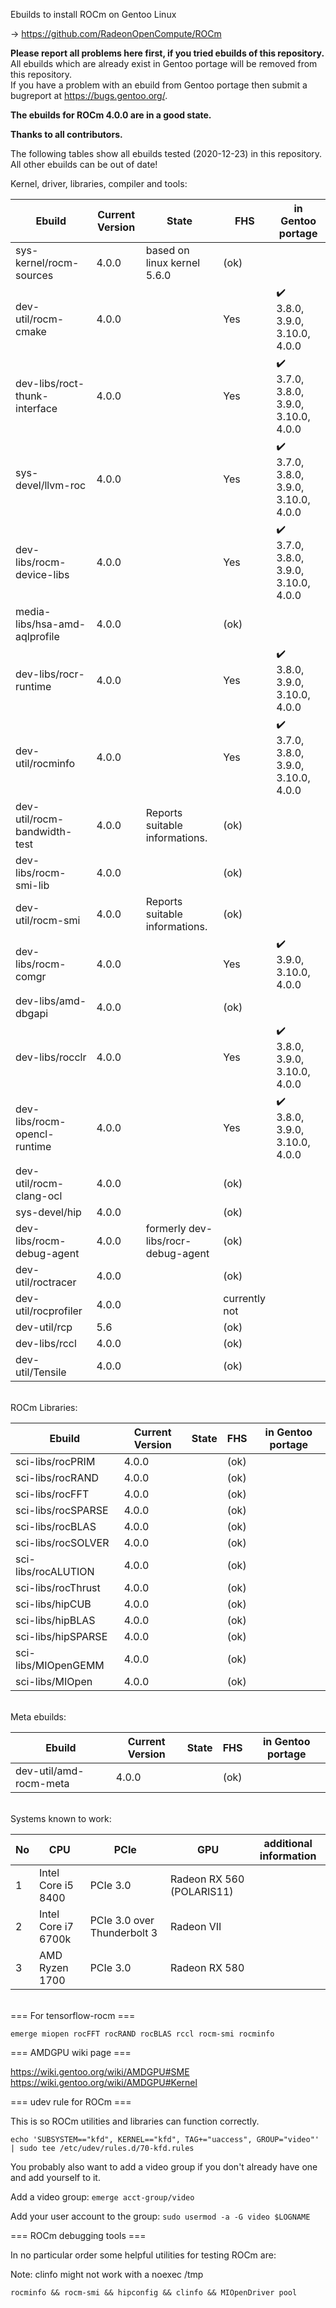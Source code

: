 Ebuilds to install ROCm on Gentoo Linux

-> https://github.com/RadeonOpenCompute/ROCm

**Please report all problems here first, if you tried ebuilds of this repository.**<br>
All ebuilds which are already exist in Gentoo portage will be removed from this repository.<br>
If you have a problem with an ebuild from Gentoo portage then submit a bugreport at https://bugs.gentoo.org/.

**The ebuilds for ROCm 4.0.0 are in a good state.**<br>

**Thanks to all contributors.**

The following tables show all ebuilds tested (2020-12-23) in this repository. <br>
All other ebuilds can be out of date!

Kernel, driver, libraries, compiler and tools:

|Ebuild|Current Version|State| FHS | in Gentoo portage| 
|---|---|---|---|---|
|sys-kernel/rocm-sources| 4.0.0 | based on linux kernel 5.6.0 | (ok) |  |
|dev-util/rocm-cmake| 4.0.0 | | Yes | :heavy_check_mark:<br> 3.8.0, 3.9.0, 3.10.0, 4.0.0 |
|dev-libs/roct-thunk-interface| 4.0.0 |  | Yes | :heavy_check_mark:<br> 3.7.0, 3.8.0, 3.9.0, 3.10.0, 4.0.0  |
|sys-devel/llvm-roc | 4.0.0 | | Yes |:heavy_check_mark:<br> 3.7.0, 3.8.0, 3.9.0, 3.10.0, 4.0.0 |
|dev-libs/rocm-device-libs | 4.0.0 | | Yes | :heavy_check_mark:<br> 3.7.0, 3.8.0, 3.9.0, 3.10.0, 4.0.0 |
|media-libs/hsa-amd-aqlprofile| 4.0.0 | | (ok) | |
|dev-libs/rocr-runtime| 4.0.0 | | Yes | :heavy_check_mark:<br> 3.8.0, 3.9.0, 3.10.0, 4.0.0 |
|dev-util/rocminfo | 4.0.0 |  | Yes | :heavy_check_mark:<br> 3.7.0, 3.8.0, 3.9.0, 3.10.0, 4.0.0 |
|dev-util/rocm-bandwidth-test| 4.0.0 | Reports suitable informations. | (ok) |  |
|dev-libs/rocm-smi-lib| 4.0.0 |  | (ok) | |
|dev-util/rocm-smi| 4.0.0 | Reports suitable informations. | (ok) | |
|dev-libs/rocm-comgr | 4.0.0 | | Yes | :heavy_check_mark:<br> 3.9.0, 3.10.0, 4.0.0 |
|dev-libs/amd-dbgapi | 4.0.0 |  | (ok) | |
|dev-libs/rocclr | 4.0.0 | | Yes | :heavy_check_mark:<br> 3.8.0, 3.9.0, 3.10.0, 4.0.0 |
|dev-libs/rocm-opencl-runtime| 4.0.0 |  | Yes | :heavy_check_mark:<br> 3.8.0, 3.9.0, 3.10.0, 4.0.0 |
|dev-util/rocm-clang-ocl| 4.0.0 | | (ok) | |
|sys-devel/hip| 4.0.0 |  | (ok) | |
|dev-libs/rocm-debug-agent | 4.0.0 | formerly dev-libs/rocr-debug-agent  | (ok) | |
|dev-util/roctracer| 4.0.0 |  | (ok) | |
|dev-util/rocprofiler| 4.0.0 |  | currently not | |
|dev-util/rcp| 5.6 |   | (ok) | |
|dev-libs/rccl | 4.0.0 |  | (ok) | |
|dev-util/Tensile | 4.0.0 | | (ok) | |

<br>
ROCm Libraries:

|Ebuild|Current Version|State|FHS|in Gentoo portage|
|---|---|---|---|---|
|sci-libs/rocPRIM| 4.0.0 |  | (ok) | |
|sci-libs/rocRAND| 4.0.0 |  | (ok) |  |
|sci-libs/rocFFT| 4.0.0 |  | (ok) | |
|sci-libs/rocSPARSE| 4.0.0 |  | (ok) | |
|sci-libs/rocBLAS| 4.0.0 |  | (ok) | |
|sci-libs/rocSOLVER| 4.0.0 |  | (ok) | |
|sci-libs/rocALUTION| 4.0.0 | | (ok) | |
|sci-libs/rocThrust| 4.0.0 |  | (ok) | |
|sci-libs/hipCUB | 4.0.0 |  | (ok)| |
|sci-libs/hipBLAS | 4.0.0 |  | (ok) | |
|sci-libs/hipSPARSE | 4.0.0 |  | (ok) | |
|sci-libs/MIOpenGEMM | 4.0.0 |  | (ok) | |
|sci-libs/MIOpen | 4.0.0 |  | (ok) | |

<br>
Meta ebuilds:

|Ebuild|Current Version|State| FHS | in Gentoo portage| 
|---|---|---|---|---|
|dev-util/amd-rocm-meta| 4.0.0 |  | (ok) | |

<br>
Systems known to work:

| No | CPU | PCIe |  GPU | additional information |
|---|---|---|---|---|
| 1 | Intel Core i5 8400 | PCIe 3.0 | Radeon RX 560 (POLARIS11) | |
| 2 | Intel Core i7 6700k | PCIe 3.0 over Thunderbolt 3 | Radeon VII | |
| 3 | AMD Ryzen 1700 | PCIe 3.0 | Radeon RX 580 | |

<br>
=== For tensorflow-rocm ===

``` emerge miopen rocFFT rocRAND rocBLAS rccl rocm-smi rocminfo ```

=== AMDGPU wiki page ===

https://wiki.gentoo.org/wiki/AMDGPU#SME
https://wiki.gentoo.org/wiki/AMDGPU#Kernel

=== udev rule for ROCm ===

This is so ROCm utilities and libraries can function correctly.

``` echo 'SUBSYSTEM=="kfd", KERNEL=="kfd", TAG+="uaccess", GROUP="video"' | sudo tee /etc/udev/rules.d/70-kfd.rules ```

You probably also want to add a video group if you don't already have one and add yourself to it.

Add a video group:
``` emerge acct-group/video ```

Add your user account to the group:
``` sudo usermod -a -G video $LOGNAME ```

=== ROCm debugging tools ===

In no particular order some helpful utilities for testing ROCm are:

Note: clinfo might not work with a noexec /tmp

``` rocminfo && rocm-smi && hipconfig && clinfo && MIOpenDriver pool ```

